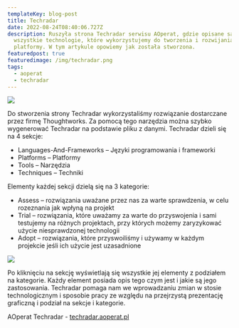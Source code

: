 ```yaml
---
templateKey: blog-post
title: Techradar
date: 2022-08-24T08:40:06.727Z
description: Ruszyła strona Techradar serwisu AOperat, gdzie opisane są
  wszystkie technologie, które wykorzystujemy do tworzenia i rozwijania
  platformy. W tym artykule opowiemy jak została stworzona.
featuredpost: true
featuredimage: /img/techradar.png
tags:
  - aoperat
  - techradar
---
```

![](/img/techradar.png)

Do stworzenia strony Techradar wykorzystaliśmy rozwiązanie dostarczane przez firmę Thoughtworks. Za pomocą tego narzędzia można szybko wygenerować Techradar na podstawie pliku z danymi. Techradar dzieli się na 4 sekcje:

* Languages-And-Frameworks – Języki programowania i frameworki
* Platforms – Platformy
* Tools – Narzędzia 
* Techniques – Techniki 

Elementy każdej sekcji dzielą się na 3 kategorie: 

* Assess – rozwiązania uważane przez nas za warte sprawdzenia, w celu rozeznania jak wpłyną na projekt
* Trial – rozwiązania, które uważamy za warte do przyswojenia i sami testujemy na różnych projektach, przy których możemy zaryzykować użycie niesprawdzonej technologii
* Adopt – rozwiązania, które przyswoiliśmy i używamy w każdym projekcie jeśli ich użycie jest uzasadnione

![](/img/techradar_section.png)

Po kliknięciu na sekcję wyświetlają się wszystkie jej elementy z podziałem na kategorie. Każdy element posiada opis tego czym jest i jakie są jego zastosowania. Techradar pomaga nam we wprowadzaniu zmian w stosie technologicznym i sposobie pracy ze względu na przejrzystą prezentację graficzną i podział na sekcje i kategorie.

AOperat Techradar - [techradar.aoperat.pl](https://techradar.aoperat.pl)